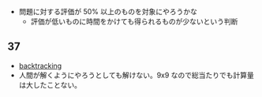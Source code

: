 - 問題に対する評価が 50% 以上のものを対象にやろうかな
  - 評価が低いものに時間をかけても得られるものが少ないという判断

## 37

- [backtracking](https://ja.wikipedia.org/wiki/%E3%83%90%E3%83%83%E3%82%AF%E3%83%88%E3%83%A9%E3%83%83%E3%82%AD%E3%83%B3%E3%82%B0)
- 人間が解くようにやろうとしても解けない。9x9 なので総当たりでも計算量は大したことない。
